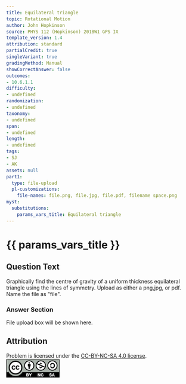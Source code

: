 ```yaml
---
title: Equilateral triangle
topic: Rotational Motion
author: John Hopkinson
source: PHYS 112 (Hopkinson) 2018W1 GPS IX
template_version: 1.4
attribution: standard
partialCredit: true
singleVariant: true
gradingMethod: Manual
showCorrectAnswer: false
outcomes:
- 10.6.1.1
difficulty:
- undefined
randomization:
- undefined
taxonomy:
- undefined
span:
- undefined
length:
- undefined
tags:
- SJ
- AK
assets: null
part1:
  type: file-upload
  pl-customizations:
    file-names: file.png, file.jpg, file.pdf, filename space.png
myst:
  substitutions:
    params_vars_title: Equilateral triangle
---
```

# {{ params_vars_title }}

## Question Text

Graphically find the centre of gravity of a uniform thickness equilateral triangle using the lines of symmetry. Upload as either a png,jpg, or pdf. Name the file as "file".

### Answer Section

File upload box will be shown here.

## Attribution

Problem is licensed under the [CC-BY-NC-SA 4.0 license](https://creativecommons.org/licenses/by-nc-sa/4.0/).<br> ![The Creative Commons 4.0 license requiring attribution-BY, non-commercial-NC, and share-alike-SA license.](https://raw.githubusercontent.com/firasm/bits/master/by-nc-sa.png)